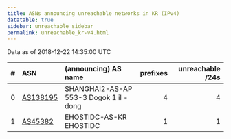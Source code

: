 ```yaml
---
title: ASNs announcing unreachable networks in KR (IPv4)
datatable: true
sidebar: unreachable_sidebar
permalink: unreachable_kr-v4.html
---
```


Data as of 2018-12-22 14:35:00 UTC


<div class="datatable-begin"></div>

|   # | ASN                                      | (announcing) AS name                   |   prefixes |   unreachable /24s |
|----:|:-----------------------------------------|:---------------------------------------|-----------:|-------------------:|
|   0 | [AS138195](unreachable_AS138195-v4.html) | SHANGHAI2-AS-AP 553-3 Dogok 1 il -dong |          4 |                  4 |
|   1 | [AS45382](unreachable_AS45382-v4.html)   | EHOSTIDC-AS-KR EHOSTIDC                |          1 |                  1 |

<div class="datatable-end"></div>